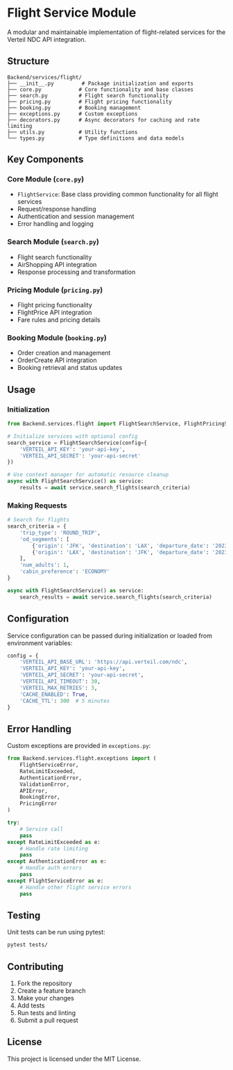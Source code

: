 # Flight Service Module

A modular and maintainable implementation of flight-related services for the Verteil NDC API integration.

## Structure

```
Backend/services/flight/
├── __init__.py         # Package initialization and exports
├── core.py            # Core functionality and base classes
├── search.py          # Flight search functionality
├── pricing.py         # Flight pricing functionality
├── booking.py         # Booking management
├── exceptions.py      # Custom exceptions
├── decorators.py      # Async decorators for caching and rate limiting
├── utils.py           # Utility functions
└── types.py           # Type definitions and data models
```

## Key Components

### Core Module (`core.py`)
- `FlightService`: Base class providing common functionality for all flight services
- Request/response handling
- Authentication and session management
- Error handling and logging

### Search Module (`search.py`)
- Flight search functionality
- AirShopping API integration
- Response processing and transformation

### Pricing Module (`pricing.py`)
- Flight pricing functionality
- FlightPrice API integration
- Fare rules and pricing details

### Booking Module (`booking.py`)
- Order creation and management
- OrderCreate API integration
- Booking retrieval and status updates

## Usage

### Initialization

```python
from Backend.services.flight import FlightSearchService, FlightPricingService, FlightBookingService

# Initialize services with optional config
search_service = FlightSearchService(config={
    'VERTEIL_API_KEY': 'your-api-key',
    'VERTEIL_API_SECRET': 'your-api-secret'
})

# Use context manager for automatic resource cleanup
async with FlightSearchService() as service:
    results = await service.search_flights(search_criteria)
```

### Making Requests

```python
# Search for flights
search_criteria = {
    'trip_type': 'ROUND_TRIP',
    'od_segments': [
        {'origin': 'JFK', 'destination': 'LAX', 'departure_date': '2023-12-01'},
        {'origin': 'LAX', 'destination': 'JFK', 'departure_date': '2023-12-15'}
    ],
    'num_adults': 1,
    'cabin_preference': 'ECONOMY'
}

async with FlightSearchService() as service:
    search_results = await service.search_flights(search_criteria)
```

## Configuration

Service configuration can be passed during initialization or loaded from environment variables:

```python
config = {
    'VERTEIL_API_BASE_URL': 'https://api.verteil.com/ndc',
    'VERTEIL_API_KEY': 'your-api-key',
    'VERTEIL_API_SECRET': 'your-api-secret',
    'VERTEIL_API_TIMEOUT': 30,
    'VERTEIL_MAX_RETRIES': 3,
    'CACHE_ENABLED': True,
    'CACHE_TTL': 300  # 5 minutes
}
```

## Error Handling

Custom exceptions are provided in `exceptions.py`:

```python
from Backend.services.flight.exceptions import (
    FlightServiceError,
    RateLimitExceeded,
    AuthenticationError,
    ValidationError,
    APIError,
    BookingError,
    PricingError
)

try:
    # Service call
    pass
except RateLimitExceeded as e:
    # Handle rate limiting
    pass
except AuthenticationError as e:
    # Handle auth errors
    pass
except FlightServiceError as e:
    # Handle other flight service errors
    pass
```

## Testing

Unit tests can be run using pytest:

```bash
pytest tests/
```

## Contributing

1. Fork the repository
2. Create a feature branch
3. Make your changes
4. Add tests
5. Run tests and linting
6. Submit a pull request

## License

This project is licensed under the MIT License.
